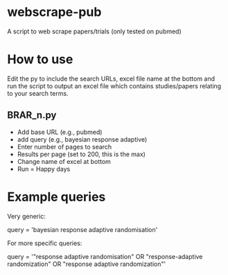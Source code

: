 # webscrape-pub
A script to web scrape papers/trials  (only tested on pubmed)

# How to use
Edit the py to include the search URLs, excel file name at the bottom and run the script to output an excel file which contains studies/papers relating to your search terms.

## BRAR_n.py 

- Add base URL (e.g., pubmed)
- add query (e.g., bayesian response adaptive)
- Enter number of pages to search
- Results per page (set to 200, this is the max)
- Change name of excel at bottom
- Run = Happy days

# Example queries

Very generic:

query = 'bayesian response adaptive randomisation'

For more specific queries:

query = '"response adaptive randomisation" OR "response-adaptive randomization" OR "response adaptive randomization"'
